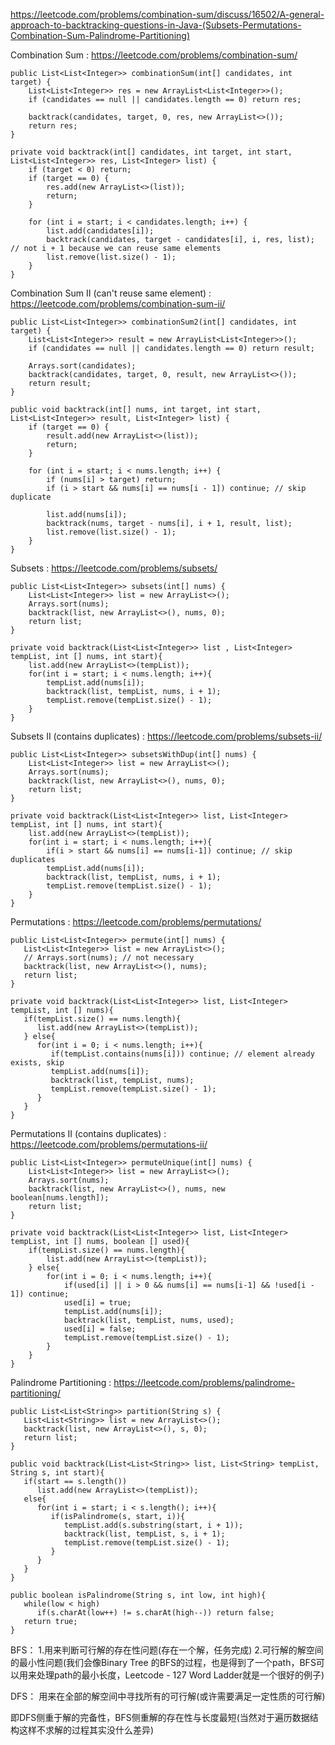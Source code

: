 
https://leetcode.com/problems/combination-sum/discuss/16502/A-general-approach-to-backtracking-questions-in-Java-(Subsets-Permutations-Combination-Sum-Palindrome-Partitioning)

Combination Sum : https://leetcode.com/problems/combination-sum/

```
public List<List<Integer>> combinationSum(int[] candidates, int target) {
    List<List<Integer>> res = new ArrayList<List<Integer>>();
    if (candidates == null || candidates.length == 0) return res;

    backtrack(candidates, target, 0, res, new ArrayList<>());
    return res;
}

private void backtrack(int[] candidates, int target, int start, List<List<Integer>> res, List<Integer> list) {
    if (target < 0) return;
    if (target == 0) {
        res.add(new ArrayList<>(list));
        return;
    }

    for (int i = start; i < candidates.length; i++) {
        list.add(candidates[i]);
        backtrack(candidates, target - candidates[i], i, res, list);  // not i + 1 because we can reuse same elements
        list.remove(list.size() - 1);
    }
}
```

Combination Sum II (can't reuse same element) : https://leetcode.com/problems/combination-sum-ii/

```
public List<List<Integer>> combinationSum2(int[] candidates, int target) {
    List<List<Integer>> result = new ArrayList<List<Integer>>();
    if (candidates == null || candidates.length == 0) return result;

    Arrays.sort(candidates);
    backtrack(candidates, target, 0, result, new ArrayList<>());
    return result;
}

public void backtrack(int[] nums, int target, int start, List<List<Integer>> result, List<Integer> list) {
    if (target == 0) {
        result.add(new ArrayList<>(list));
        return;
    }

    for (int i = start; i < nums.length; i++) {
        if (nums[i] > target) return;
        if (i > start && nums[i] == nums[i - 1]) continue; // skip duplicate

        list.add(nums[i]);
        backtrack(nums, target - nums[i], i + 1, result, list);
        list.remove(list.size() - 1);
    }
}
```


Subsets : https://leetcode.com/problems/subsets/
```
public List<List<Integer>> subsets(int[] nums) {
    List<List<Integer>> list = new ArrayList<>();
    Arrays.sort(nums);
    backtrack(list, new ArrayList<>(), nums, 0);
    return list;
}

private void backtrack(List<List<Integer>> list , List<Integer> tempList, int [] nums, int start){
    list.add(new ArrayList<>(tempList));
    for(int i = start; i < nums.length; i++){
        tempList.add(nums[i]);
        backtrack(list, tempList, nums, i + 1);
        tempList.remove(tempList.size() - 1);
    }
}
```

Subsets II (contains duplicates) : https://leetcode.com/problems/subsets-ii/
```
public List<List<Integer>> subsetsWithDup(int[] nums) {
    List<List<Integer>> list = new ArrayList<>();
    Arrays.sort(nums);
    backtrack(list, new ArrayList<>(), nums, 0);
    return list;
}

private void backtrack(List<List<Integer>> list, List<Integer> tempList, int [] nums, int start){
    list.add(new ArrayList<>(tempList));
    for(int i = start; i < nums.length; i++){
        if(i > start && nums[i] == nums[i-1]) continue; // skip duplicates
        tempList.add(nums[i]);
        backtrack(list, tempList, nums, i + 1);
        tempList.remove(tempList.size() - 1);
    }
} 
```

Permutations : https://leetcode.com/problems/permutations/
```
public List<List<Integer>> permute(int[] nums) {
   List<List<Integer>> list = new ArrayList<>();
   // Arrays.sort(nums); // not necessary
   backtrack(list, new ArrayList<>(), nums);
   return list;
}

private void backtrack(List<List<Integer>> list, List<Integer> tempList, int [] nums){
   if(tempList.size() == nums.length){
      list.add(new ArrayList<>(tempList));
   } else{
      for(int i = 0; i < nums.length; i++){ 
         if(tempList.contains(nums[i])) continue; // element already exists, skip
         tempList.add(nums[i]);
         backtrack(list, tempList, nums);
         tempList.remove(tempList.size() - 1);
      }
   }
} 
```

Permutations II (contains duplicates) : https://leetcode.com/problems/permutations-ii/
```
public List<List<Integer>> permuteUnique(int[] nums) {
    List<List<Integer>> list = new ArrayList<>();
    Arrays.sort(nums);
    backtrack(list, new ArrayList<>(), nums, new boolean[nums.length]);
    return list;
}

private void backtrack(List<List<Integer>> list, List<Integer> tempList, int [] nums, boolean [] used){
    if(tempList.size() == nums.length){
        list.add(new ArrayList<>(tempList));
    } else{
        for(int i = 0; i < nums.length; i++){
            if(used[i] || i > 0 && nums[i] == nums[i-1] && !used[i - 1]) continue;
            used[i] = true; 
            tempList.add(nums[i]);
            backtrack(list, tempList, nums, used);
            used[i] = false; 
            tempList.remove(tempList.size() - 1);
        }
    }
}
```

Palindrome Partitioning : https://leetcode.com/problems/palindrome-partitioning/
```
public List<List<String>> partition(String s) {
   List<List<String>> list = new ArrayList<>();
   backtrack(list, new ArrayList<>(), s, 0);
   return list;
}

public void backtrack(List<List<String>> list, List<String> tempList, String s, int start){
   if(start == s.length())
      list.add(new ArrayList<>(tempList));
   else{
      for(int i = start; i < s.length(); i++){
         if(isPalindrome(s, start, i)){
            tempList.add(s.substring(start, i + 1));
            backtrack(list, tempList, s, i + 1);
            tempList.remove(tempList.size() - 1);
         }
      }
   }
}

public boolean isPalindrome(String s, int low, int high){
   while(low < high)
      if(s.charAt(low++) != s.charAt(high--)) return false;
   return true;
} 
```



BFS：
1.用来判断可行解的存在性问题(存在一个解，任务完成)
2.可行解的解空间的最小性问题(我们会像Binary Tree 的BFS的过程，也是得到了一个path，BFS可以用来处理path的最小长度，Leetcode - 127 Word Ladder就是一个很好的例子)

DFS：
用来在全部的解空间中寻找所有的可行解(或许需要满足一定性质的可行解)

即DFS侧重于解的完备性，BFS侧重解的存在性与长度最短(当然对于遍历数据结构这样不求解的过程其实没什么差异)
